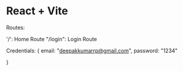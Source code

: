 # React + Vite

Routes:

'/': Home Route
"/login": Login Route

Credentials: {
        email: "deepakkumarrp@gmail.com",
        password: "1234"

}
